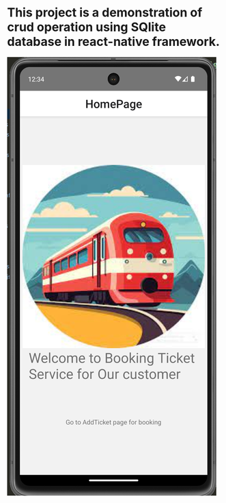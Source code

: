 # This project is a demonstration of crud operation using SQlite database in react-native framework.
<img src="https://github.com/Anuragroyan/irctcApp/blob/main/Screenshot%20(169).png"/>

